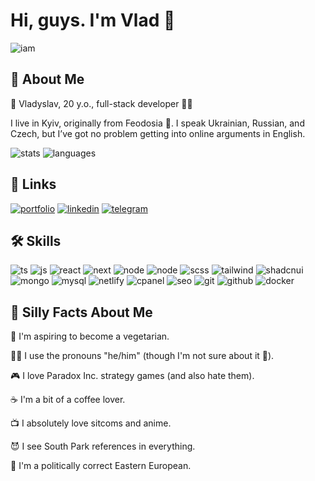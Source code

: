 # Hi, guys. I'm Vlad 👋

![iam](https://i.pinimg.com/originals/29/90/69/299069ebd9915dd74773ef46a65519ae.gif)

## 🚀 About Me
🌈 Vladyslav, 20 y.o., full-stack developer 🧑‍💻

I live in Kyiv, originally from Feodosia 🌊. I speak Ukrainian, Russian, and Czech, but I’ve got no problem getting into online arguments in English. 

![stats](https://github-readme-stats.vercel.app/api/?username=Wlad1slav&hide=contribs,prs&show_icons=true&theme=tokyonight)
![languages](https://github-readme-stats.vercel.app/api/top-langs/?username=Wlad1slav&layout=compact&langs_count=10&theme=tokyonight&hide=html,php)
## 🔗 Links
[![portfolio](https://img.shields.io/badge/my_portfolio-000?style=for-the-badge&logoColor=white)](https://vladyslavfokin.netlify.app/)
[![linkedin](https://img.shields.io/badge/linkedin-0A66C2?style=for-the-badge&logo=linkedin&logoColor=white)](https://www.linkedin.com/in/vladyslav-fokin-b35950298/)
[![telegram](https://img.shields.io/badge/Telegram-2FA2DA?style=for-the-badge&logo=telegram&logoColor=white)](https://t.me/vladyslav_fokin)

## 🛠 Skills
![ts](https://img.shields.io/badge/TypeScript-white?style=flat&logo=typescript)
![js](https://img.shields.io/badge/JavaScript-white?style=flat&logo=javascript&logoColor=yellow)
![react](https://img.shields.io/badge/React.js-white?style=flat&logo=react)
![next](https://img.shields.io/badge/Next.js-white?style=flat&logo=next.js&logoColor=black)
![node](https://img.shields.io/badge/Node.js-white?style=flat&logo=node.js&logoColor=black)
![node](https://img.shields.io/badge/Express.js-white?style=flat&logo=express&logoColor=black)
![scss](https://img.shields.io/badge/SCSS-white?style=flat&logo=sass)
![tailwind](https://img.shields.io/badge/Tailwind-white?style=flat&logo=tailwindcss)
![shadcnui](https://img.shields.io/badge/shadcn/ui-white?style=flat&logo=shadcnui&logoColor=black)
![mongo](https://img.shields.io/badge/MongoDB-white?style=flat&logo=mongodb)
![mysql](https://img.shields.io/badge/MySQL-white?style=flat&logo=mysql)
![netlify](https://img.shields.io/badge/Netlify-white?style=flat&logo=netlify)
![cpanel](https://img.shields.io/badge/cPanel-white?style=flat&logo=cpanel)
![seo](https://img.shields.io/badge/SEO-white?style=flat)
![git](https://img.shields.io/badge/Git-white?style=flat&logo=git)
![github](https://img.shields.io/badge/Github-white?style=flat&logo=github&logoColor=black)
![docker](https://img.shields.io/badge/Docker-white?style=flat&logo=docker)

## 🦄 Silly Facts About Me
🥦 I'm aspiring to become a vegetarian.

👨‍🦱 I use the pronouns "he/him" (though I'm not sure about it 🌈).

🎮 I love Paradox Inc. strategy games (and also hate them).

☕ I'm a bit of a coffee lover.

📺 I absolutely love sitcoms and anime.

😈 I see South Park references in everything.

🤯 I'm a politically correct Eastern European.
